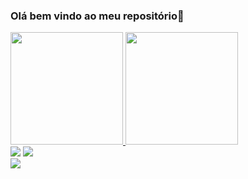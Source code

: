 ### Olá bem vindo ao meu repositório👋

<div>
  <a href="https://www.davidson-maytel.online/">
    <img height="180em" src="https://github-readme-stats.vercel.app/api?username=Davidson-Moura&show_icons=true&theme=dark&include_all_commits=true&count_private=true"/>
    <img height="180em" src="https://github-readme-stats.vercel.app/api/top-langs/?username=Davidson-Moura&layout=compact&langs_count=7&theme=dark"/>
  </a>
</div>

<div>
  <a href="https://api.whatsapp.com/send?phone=5521984603443"><img src="https://img.shields.io/badge/WhatsApp-25D366?style=for-the-badge&logo=whatsapp&logoColor=white"></a>
  <a href="https://www.youtube.com/channel/UCffwPRMYQpYF3rE-5Latf1A"><img src="https://img.shields.io/badge/YouTube-FF0000?style=for-the-badge&logo=youtube&logoColor=white"></a>
</div>
<a href="https://www.youtube.com/channel/UCffwPRMYQpYF3rE-5Latf1A"><img src="https://starchart.cc/{Davidson-Moura}/{Davidson-Moura}.svg"></a>


<!--
**Davidson-Moura/Davidson-Moura** is a ✨ _special_ ✨ repository because its `README.md` (this file) appears on your GitHub profile.

Here are some ideas to get you started:

- 🔭 I’m currently working on ...
- 🌱 I’m currently learning ...
- 👯 I’m looking to collaborate on ...
- 🤔 I’m looking for help with ...
- 💬 Ask me about ...
- 📫 How to reach me: ...
- 😄 Pronouns: ...
- ⚡ Fun fact: ...
-->
